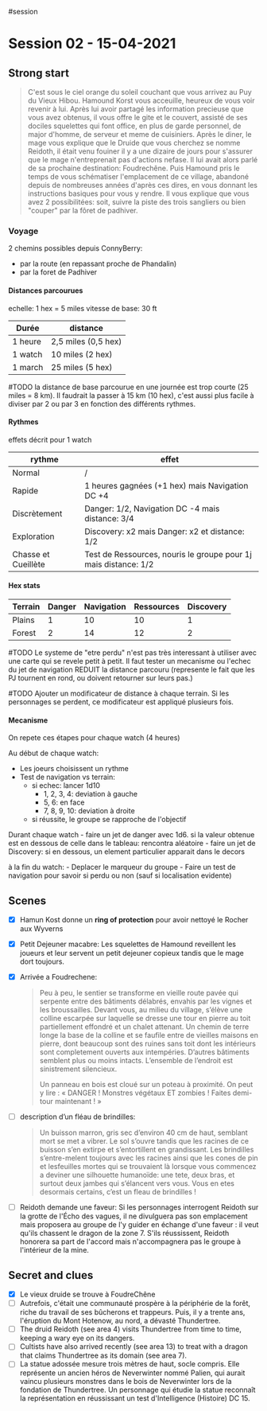 #session
# Session 02 - 15-04-2021

## Strong start

> C'est sous le ciel orange du soleil couchant que vous arrivez au Puy du Vieux Hibou. Hamound Korst vous acceuille, heureux de vous voir revenir à lui. Après lui avoir partagé les information precieuse que vous avez obtenus, il vous offre le gite et le couvert, assisté de ses dociles squelettes qui font office, en plus de garde personnel, de major d'homme, de serveur et meme de cuisiniers. Après le diner, le mage vous explique que le Druide que vous cherchez se nomme Reidoth, il était venu fouiner il y a une dizaire de jours  pour s'assurer que le mage n'entreprenait pas d'actions nefase. Il lui avait alors parlé de sa prochaine destination: Foudrechêne. Puis Hamound pris le temps de vous schématiser l'emplacement de ce village, abandoné depuis de nombreuses années d'après ces dires, en vous donnant les instructions basiques pour vous y rendre. Il vous explique que vous avez 2 possibilitées: soit, suivre la piste des trois sangliers ou bien "couper" par la fôret de padhiver.

### Voyage

2 chemins possibles depuis ConnyBerry:

- par la route (en repassant proche de Phandalin)
- par la foret de Padhiver


#### Distances parcourues

echelle: 1 hex = 5 miles
vitesse de base: 30 ft



| Durée   | distance      |
| ------- | ------------- |
| 1 heure | 2,5 miles (0,5 hex) |
| 1 watch | 10 miles (2 hex)   |
| 1 march | 25 miles (5 hex)    |

#TODO la distance de base parcourue en une journée est trop courte (25 miles = 8 km). Il faudrait la passer à 15 km (10 hex), c'est aussi plus facile à diviser par 2 ou par 3 en fonction des différents rythmes.



#### Rythmes

effets décrit pour 1 watch

| rythme              | effet                                                           |
| ------------------- | --------------------------------------------------------------- |
| Normal              | /                                                               |
| Rapide              | 1 heures gagnées  (+1 hex) mais Navigation DC +4                |
| Discrètement        | Danger: 1/2, Navigation DC -4 mais distance: 3/4                |
| Exploration         | Discovery: x2  mais Danger: x2 et distance: 1/2                 |
| Chasse et Cueillète | Test de Ressources, nouris le groupe pour 1j mais distance: 1/2 |


#### Hex stats


| Terrain | Danger | Navigation | Ressources | Discovery |
| ------- | ------ | ---------- | ---------- | --------- |
| Plains  | 1      | 10         | 10         | 1         |
| Forest  | 2      | 14         | 12         | 2         |

#TODO Le systeme de "etre perdu" n'est pas très interessant à utiliser avec une carte qui se revele petit à petit. Il faut tester un mecanisme ou l'echec du jet de navigation REDUIT la distance parcouru (represente le fait que les PJ tournent en rond, ou doivent retourner sur leurs pas.)

#TODO Ajouter un modificateur de distance à chaque terrain. Si les personnages se perdent, ce modificateur est appliqué plusieurs fois.

#### Mecanisme

On repete ces étapes pour chaque watch (4 heures)

Au début de chaque watch:
  - Les joeurs choisissent un rythme
  - Test de navigation vs terrain:
    - si echec: lancer 1d10
        - 1, 2, 3, 4: deviation à gauche
        - 5, 6: en face
        - 7, 8, 9, 10: deviation à droite
    - si réussite, le groupe se rapproche de l'objectif


Durant chaque watch
    - faire un jet de danger avec 1d6. si la valeur obtenue est en dessous de celle dans le tableau: rencontra aléatoire
    - faire un jet de Discovery: si en dessous, un element particulier apparait dans le decors

à la fin du watch:
    - Deplacer le marqueur du groupe
    - Faire un test de navigation pour savoir si perdu ou non (sauf si localisation evidente)

## Scenes

* [x] Hamun Kost donne un **ring of protection** pour avoir nettoyé le Rocher aux Wyverns

* [x] Petit Dejeuner macabre:
    Les squelettes de Hamound reveillent les joueurs et leur servent un petit dejeuner copieux tandis que le mage dort toujours. 

* [x] Arrivée a Foudrechene: 
    > Peu à peu, le sentier se transforme en vieille route pavée qui serpente entre des bâtiments délabrés, envahis par les vignes et les broussailles. Devant vous, au milieu du village, s’élève une colline escarpée sur laquelle se dresse une tour en pierre au toit partiellement effondré et un chalet attenant. Un chemin de terre longe la base de la colline et se faufile entre de vieilles maisons en pierre, dont beaucoup sont des ruines sans toit dont les intérieurs sont completement ouverts aux intempéries. D’autres bâtiments semblent plus ou moins intacts. L’ensemble de l’endroit est sinistrement silencieux.
    > 
    > Un panneau en bois est cloué sur un poteau à proximité. On peut y lire : « DANGER ! Monstres végétaux ET zombies ! Faites demi-tour maintenant ! »

* [ ] description d’un fléau de brindilles:
    > Un buisson marron, gris sec d’environ 40 cm de haut, semblant mort se met a vibrer. Le sol s’ouvre tandis que les racines de ce buisson s’en extirpe et s’entortillent en grandissant. 
    Les brindilles s’entre-melent toujours avec les racines ainsi que les cones de pin et lesfeuilles mortes qui se trouvaient là lorsque vous commencez a deviner une silhouette humanoïde: une tete, deux bras, et surtout deux jambes qui s’élancent vers vous. Vous en etes desormais certains, c’est un fleau de brindilles !

- [ ] Reidoth demande une faveur:
    Si les personnages interrogent Reidoth sur la grotte de l'Écho des vagues, il ne divulguera pas son emplacement mais proposera au groupe de l'y guider en échange d'une faveur : il veut qu'ils chassent le dragon de la zone 7. S'ils réussissent, Reidoth honorera sa part de l'accord mais n'accompagnera pas le groupe à l'intérieur de la mine.

## Secret and clues

* [x] Le vieux druide se trouve à FoudreChêne
* [ ]  Autrefois, c'était une communauté prospère à la périphérie de la forêt, riche du travail de ses bûcherons et trappeurs. Puis, il y a trente ans, l'éruption du Mont Hotenow, au nord, a dévasté Thundertree.
* [ ] The druid Reidoth (see area 4) visits Thundertree from time to time, keeping a wary eye on its dangers.
* [ ] Cultists have also arrived recently (see area 13) to treat with a dragon that claims Thundertree as its domain (see area 7).
* [ ]  La statue adossée mesure trois mètres de haut, socle compris. Elle représente un ancien héros de Neverwinter nommé Palien, qui aurait vaincu plusieurs monstres dans le bois de Neverwinter lors de la fondation de Thundertree. Un personnage qui étudie la statue reconnaît la représentation en réussissant un test d'Intelligence (Histoire) DC 15. 